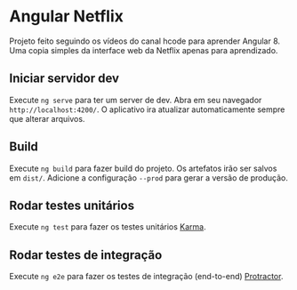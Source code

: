 # Angular Netflix

Projeto feito seguindo os vídeos do canal hcode para aprender Angular 8.
Uma copia simples da interface web da Netflix apenas para aprendizado.

## Iniciar servidor dev

Execute `ng serve` para ter um server de dev. Abra em seu navegador `http://localhost:4200/`. O aplicativo ira atualizar automaticamente sempre que alterar arquivos.

## Build

Execute `ng build` para fazer build do projeto. Os artefatos irão ser salvos em `dist/`. Adicione a configuração `--prod` para gerar a versão de produção.

## Rodar testes unitários

Execute `ng test` para fazer os testes unitários [Karma](https://karma-runner.github.io).

## Rodar testes de integração

Execute `ng e2e` para fazer os testes de integração (end-to-end) [Protractor](http://www.protractortest.org/).
